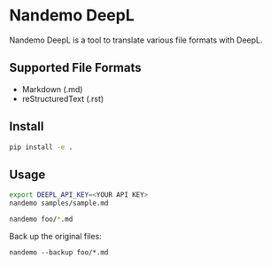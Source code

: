 # Nandemo DeepL
Nandemo DeepL is a tool to translate various file formats with DeepL.

## Supported File Formats
- Markdown (.md)
- reStructuredText (.rst)

## Install
```sh
pip install -e .
```

## Usage
```sh
export DEEPL_API_KEY=<YOUR API KEY>
nandemo samples/sample.md
```

```sh
nandemo foo/*.md
```

Back up the original files:
```
nandemo --backup foo/*.md
```


